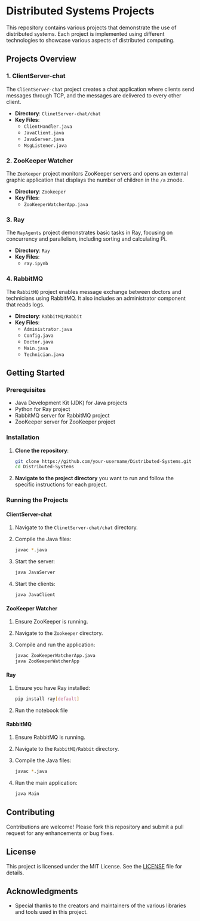 # Distributed Systems Projects

This repository contains various projects that demonstrate the use of distributed systems. Each project is implemented using different technologies to showcase various aspects of distributed computing.

## Projects Overview

### 1. ClientServer-chat

The `ClientServer-chat` project creates a chat application where clients send messages through TCP, and the messages are delivered to every other client.

- **Directory**: `ClinetServer-chat/chat`
- **Key Files**:
  - `ClientHandler.java`
  - `JavaClient.java`
  - `JavaServer.java`
  - `MsgListener.java`

### 2. ZooKeeper Watcher

The `ZooKeeper` project monitors ZooKeeper servers and opens an external graphic application that displays the number of children in the `/a` znode.

- **Directory**: `Zookeeper`
- **Key Files**:
  - `ZooKeeperWatcherApp.java`

### 3. Ray

The `RayAgents` project demonstrates basic tasks in Ray, focusing on concurrency and parallelism, including sorting and calculating Pi.

- **Directory**: `Ray`
- **Key Files**:
  - `ray.ipynb` 

### 4. RabbitMQ

The `RabbitMQ` project enables message exchange between doctors and technicians using RabbitMQ. It also includes an administrator component that reads logs.

- **Directory**: `RabbitMQ/Rabbit`
- **Key Files**:
  - `Administrator.java`
  - `Config.java`
  - `Doctor.java`
  - `Main.java`
  - `Technician.java`

## Getting Started

### Prerequisites

- Java Development Kit (JDK) for Java projects
- Python for Ray project
- RabbitMQ server for RabbitMQ project
- ZooKeeper server for ZooKeeper project

### Installation

1. **Clone the repository**:

    ```bash
    git clone https://github.com/your-username/Distributed-Systems.git
    cd Distributed-Systems
    ```

2. **Navigate to the project directory** you want to run and follow the specific instructions for each project.

### Running the Projects

#### ClientServer-chat

1. Navigate to the `ClinetServer-chat/chat` directory.
2. Compile the Java files:

    ```bash
    javac *.java
    ```

3. Start the server:

    ```bash
    java JavaServer
    ```

4. Start the clients:

    ```bash
    java JavaClient
    ```

#### ZooKeeper Watcher

1. Ensure ZooKeeper is running.
2. Navigate to the `Zookeeper` directory.
3. Compile and run the application:

    ```bash
    javac ZooKeeperWatcherApp.java
    java ZooKeeperWatcherApp
    ```

#### Ray

1. Ensure you have Ray installed:

    ```bash
    pip install ray[default]
    ```

2. Run the notebook file

#### RabbitMQ

1. Ensure RabbitMQ is running.
2. Navigate to the `RabbitMQ/Rabbit` directory.
3. Compile the Java files:

    ```bash
    javac *.java
    ```

4. Run the main application:

    ```bash
    java Main
    ```

## Contributing

Contributions are welcome! Please fork this repository and submit a pull request for any enhancements or bug fixes.

## License

This project is licensed under the MIT License. See the [LICENSE](LICENSE) file for details.

## Acknowledgments

- Special thanks to the creators and maintainers of the various libraries and tools used in this project.

